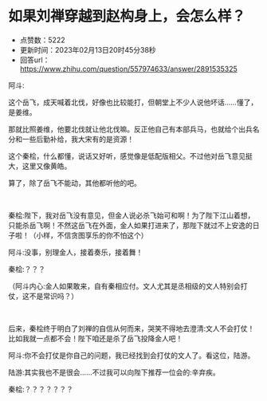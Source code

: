 # 如果刘禅穿越到赵构身上，会怎么样？
- 点赞数：5222
- 更新时间：2023年02月13日20时45分38秒
- 回答url：https://www.zhihu.com/question/557974633/answer/2891535325
<body>
 <p data-pid="KYqgJ2ql">阿斗:</p>
 <p data-pid="qmyiKgiJ">这个岳飞，成天喊着北伐，好像也比较能打，但朝堂上不少人说他坏话……懂了，是姜维。</p>
 <p data-pid="wccg0li9">那就比照姜维，他要北伐就让他北伐嘛。反正他自己有本部兵马，也就给个出兵名分和一些后勤补给，我大宋有的是资源！</p>
 <p data-pid="z6rEOq00">这个秦桧，什么都懂，说话又好听，感觉像是低配版相父。不过他对岳飞意见挺大，这里又像黄皓。</p>
 <p data-pid="5jh-GMim">算了，除了岳飞不能动，其他都听他的吧。</p>
 <p class="ztext-empty-paragraph"><br></p>
 <p data-pid="8nGGMXTb">秦桧:陛下，我对岳飞没有意见，但金人说必杀飞始可和啊！为了陛下江山着想，只能杀岳飞啊！不然这岳飞在外面，金人如果打进来了，那陛下就过不上安逸的日子啦！（小样，不信贪图享乐的你不怕这个）</p>
 <p data-pid="T0U4s6IO">阿斗:没事，别理金人，接着奏乐，接着舞！</p>
 <p data-pid="2VGIIlCl">秦桧:？？？</p>
 <p data-pid="5pBtI1h5">（阿斗内心:金人如果敢来，自有秦相应付。文人尤其是丞相级的文人特别会打仗，这不是常识吗？）</p>
 <p class="ztext-empty-paragraph"><br></p>
 <p data-pid="s8XB8VSP">后来，秦桧终于明白了刘禅的自信从何而来，哭笑不得地去澄清:文人不会打仗！比如我就一点都不会！陛下咱还是杀了岳飞投降金人吧！</p>
 <p data-pid="BdIbG4SN">阿斗:你不会打仗是你自己的问题，我已经找到会打仗的文人了。看这位，陆游。</p>
 <p data-pid="cMQbjo0o">陆游:其实我也不是很会……不过我可以向陛下推荐一位会的:辛弃疾。</p>
 <p data-pid="v-6148po">秦桧:？？？？？？？</p>
</body>